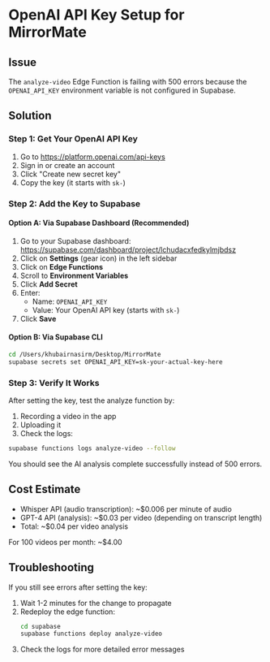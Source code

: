 # OpenAI API Key Setup for MirrorMate

## Issue
The `analyze-video` Edge Function is failing with 500 errors because the `OPENAI_API_KEY` environment variable is not configured in Supabase.

## Solution

### Step 1: Get Your OpenAI API Key
1. Go to https://platform.openai.com/api-keys
2. Sign in or create an account
3. Click "Create new secret key"
4. Copy the key (it starts with `sk-`)

### Step 2: Add the Key to Supabase

#### Option A: Via Supabase Dashboard (Recommended)
1. Go to your Supabase dashboard: https://supabase.com/dashboard/project/lchudacxfedkylmjbdsz
2. Click on **Settings** (gear icon) in the left sidebar
3. Click on **Edge Functions**
4. Scroll to **Environment Variables**
5. Click **Add Secret**
6. Enter:
   - Name: `OPENAI_API_KEY`
   - Value: Your OpenAI API key (starts with `sk-`)
7. Click **Save**

#### Option B: Via Supabase CLI
```bash
cd /Users/khubairnasirm/Desktop/MirrorMate
supabase secrets set OPENAI_API_KEY=sk-your-actual-key-here
```

### Step 3: Verify It Works
After setting the key, test the analyze function by:
1. Recording a video in the app
2. Uploading it
3. Check the logs:
```bash
supabase functions logs analyze-video --follow
```

You should see the AI analysis complete successfully instead of 500 errors.

## Cost Estimate
- Whisper API (audio transcription): ~$0.006 per minute of audio
- GPT-4 API (analysis): ~$0.03 per video (depending on transcript length)
- Total: ~$0.04 per video analysis

For 100 videos per month: ~$4.00

## Troubleshooting
If you still see errors after setting the key:
1. Wait 1-2 minutes for the change to propagate
2. Redeploy the edge function:
   ```bash
   cd supabase
   supabase functions deploy analyze-video
   ```
3. Check the logs for more detailed error messages

